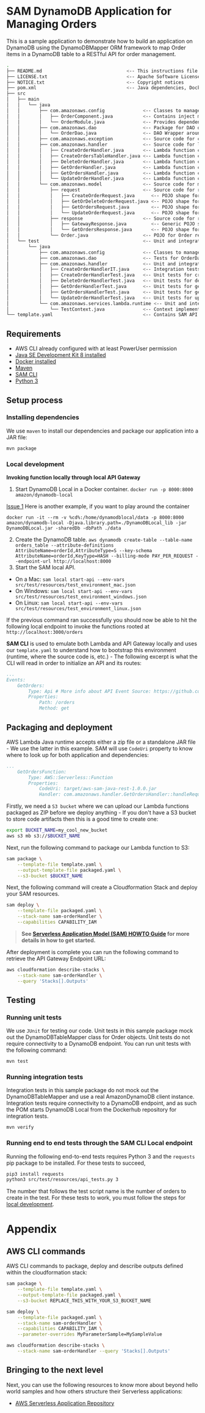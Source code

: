 # SAM DynamoDB Application for Managing Orders

This is a sample application to demonstrate how to build an application on DynamoDB using the
DynamoDBMapper ORM framework to map Order items in a DynamoDB table to a RESTful API for order
management.

```bash
.
├── README.md                               <-- This instructions file
├── LICENSE.txt                             <-- Apache Software License 2.0
├── NOTICE.txt                              <-- Copyright notices
├── pom.xml                                 <-- Java dependencies, Docker integration test orchestration
├── src
│   ├── main
│   │   └── java
│   │       ├── com.amazonaws.config              <-- Classes to manage Dagger 2 dependency injection
│   │       │   ├── OrderComponent.java           <-- Contains inject methods for handler entrypoints
│   │       │   └── OrderModule.java              <-- Provides dependencies like the DynamoDB client for injection
│   │       ├── com.amazonaws.dao                 <-- Package for DAO objects
│   │       │   └── OrderDao.java                 <-- DAO Wrapper around the DynamoDBTableMapper for Orders
│   │       ├── com.amazonaws.exception           <-- Source code for custom exceptions
│   │       ├── com.amazonaws.handler             <-- Source code for lambda functions
│   │       │   ├── CreateOrderHandler.java       <-- Lambda function code for creating orders
│   │       │   ├── CreateOrdersTableHandler.java <-- Lambda function code for creating the orders table
│   │       │   ├── DeleteOrderHandler.java       <-- Lambda function code for deleting orders
│   │       │   ├── GetOrderHandler.java          <-- Lambda function code for getting one order
│   │       │   ├── GetOrdersHandler.java         <-- Lambda function code for getting a page of orders
│   │       │   └── UpdateOrderHandler.java       <-- Lambda function code for updating an order
│   │       └── com.amazonaws.model               <-- Source code for model classes
│   │           ├── request                       <-- Source code for request model classes
│   │           │   ├── CreateOrderRequest.java      <-- POJO shape for creating an order
│   │           │   ├── GetOrDeleteOrderRequest.java <-- POJO shape for getting or deleting an order
│   │           │   ├── GetOrdersRequest.java        <-- POJO shape for getting a page of orders
│   │           │   └── UpdateOrderRequest.java      <-- POJO shape for updating an order
│   │           ├── response                      <-- Source code for response model classes
│   │           │   ├── GatewayResponse.java         <-- Generic POJO shape for the APIGateway integration
│   │           │   └── GetOrdersResponse.java       <-- POJO shape for a page of orders
│   │           └── Order.java                    <-- POJO for Order resources
│   └── test                                      <-- Unit and integration tests
│       └── java
│           ├── com.amazonaws.config              <-- Classes to manage Dagger 2 dependency injection
│           ├── com.amazonaws.dao                 <-- Tests for OrderDao
│           ├── com.amazonaws.handler             <-- Unit and integration tests for handlers
│           │   ├── CreateOrderHandlerIT.java     <-- Integration tests for creating orders
│           │   ├── CreateOrderHandlerTest.java   <-- Unit tests for creating orders
│           │   ├── DeleteOrderHandlerTest.java   <-- Unit tests for deleting orders
│           │   ├── GetOrderHandlerTest.java      <-- Unit tests for getting one order
│           │   ├── GetOrdersHandlerTest.java     <-- Unit tests for getting a page of orders
│           │   └── UpdateOrderHandlerTest.java   <-- Unit tests for updating an order
│           └── com.amazonaws.services.lambda.runtime <-- Unit and integration tests for handlers
│               └── TestContext.java              <-- Context implementation for use in tests
└── template.yaml                                 <-- Contains SAM API Gateway + Lambda definitions
```

## Requirements

* AWS CLI already configured with at least PowerUser permission
* [Java SE Development Kit 8 installed](http://www.oracle.com/technetwork/java/javase/downloads/jdk8-downloads-2133151.html)
* [Docker installed](https://www.docker.com/community-edition)
* [Maven](https://maven.apache.org/install.html)
* [SAM CLI](https://github.com/awslabs/aws-sam-cli)
* [Python 3](https://docs.python.org/3/)

## Setup process

### Installing dependencies

We use `maven` to install our dependencies and package our application into a JAR file:

```bash
mvn package
```

### Local development

**Invoking function locally through local API Gateway**
1. Start DynamoDB Local in a Docker container. 
`docker run -p 8000:8000 amazon/dynamodb-local`

[Issue 1](https://github.com/aws-samples/aws-sam-java-rest/issues/1) Here is another example, if you want to play around the container 
```
docker run -it --rm -v %cd%:/home/dynamodblocal/data -p 8000:8000 amazon/dynamodb-local -Djava.library.path=./DynamoDBLocal_lib -jar DynamoDBLocal.jar -sharedDb -dbPath ./data
```
2. Create the DynamoDB table. `aws dynamodb create-table --table-name orders_table --attribute-definitions AttributeName=orderId,AttributeType=S --key-schema AttributeName=orderId,KeyType=HASH --billing-mode PAY_PER_REQUEST --endpoint-url http://localhost:8000`
3. Start the SAM local API.
 - On a Mac: `sam local start-api --env-vars src/test/resources/test_environment_mac.json`
 - On Windows: `sam local start-api --env-vars src/test/resources/test_environment_windows.json`
 - On Linux: `sam local start-api --env-vars src/test/resources/test_environment_linux.json`

If the previous command ran successfully you should now be able to hit the following local endpoint to
invoke the functions rooted at `http://localhost:3000/orders`

**SAM CLI** is used to emulate both Lambda and API Gateway locally and uses our `template.yaml` to
understand how to bootstrap this environment (runtime, where the source code is, etc.) - The
following excerpt is what the CLI will read in order to initialize an API and its routes:

```yaml
...
Events:
    GetOrders:
        Type: Api # More info about API Event Source: https://github.com/awslabs/serverless-application-model/blob/master/versions/2016-10-31.md#api
        Properties:
            Path: /orders
            Method: get
```

## Packaging and deployment

AWS Lambda Java runtime accepts either a zip file or a standalone JAR file - We use the latter in
this example. SAM will use `CodeUri` property to know where to look up for both application and
dependencies:

```yaml
...
    GetOrdersFunction:
        Type: AWS::Serverless::Function
        Properties:
            CodeUri: target/aws-sam-java-rest-1.0.0.jar
            Handler: com.amazonaws.handler.GetOrdersHandler::handleRequest
```

Firstly, we need a `S3 bucket` where we can upload our Lambda functions packaged as ZIP before we
deploy anything - If you don't have a S3 bucket to store code artifacts then this is a good time to
create one:

```bash
export BUCKET_NAME=my_cool_new_bucket
aws s3 mb s3://$BUCKET_NAME
```

Next, run the following command to package our Lambda function to S3:

```bash
sam package \
    --template-file template.yaml \
    --output-template-file packaged.yaml \
    --s3-bucket $BUCKET_NAME
```

Next, the following command will create a Cloudformation Stack and deploy your SAM resources.

```bash
sam deploy \
    --template-file packaged.yaml \
    --stack-name sam-orderHandler \
    --capabilities CAPABILITY_IAM
```

> **See [Serverless Application Model (SAM) HOWTO Guide](https://github.com/awslabs/serverless-application-model/blob/master/HOWTO.md) for more details in how to get started.**

After deployment is complete you can run the following command to retrieve the API Gateway Endpoint URL:

```bash
aws cloudformation describe-stacks \
    --stack-name sam-orderHandler \
    --query 'Stacks[].Outputs'
```

## Testing

### Running unit tests
We use `JUnit` for testing our code.
Unit tests in this sample package mock out the DynamoDBTableMapper class for Order objects.
Unit tests do not require connectivity to a DynamoDB endpoint. You can run unit tests with the
following command:

```bash
mvn test
```

### Running integration tests
Integration tests in this sample package do not mock out the DynamoDBTableMapper and use a real
AmazonDynamoDB client instance. Integration tests require connectivity to a DynamoDB endpoint, and
as such the POM starts DynamoDB Local from the Dockerhub repository for integration tests.

```bash
mvn verify
```

### Running end to end tests through the SAM CLI Local endpoint
Running the following end-to-end tests requires Python 3 and the `requests` pip
package to be installed. For these tests to succeed,
```bash
pip3 install requests
python3 src/test/resources/api_tests.py 3
```

The number that follows the test script name is the number of orders to create in the
test. For these tests to work, you must follow the steps for [local development](#local-development).  

# Appendix

## AWS CLI commands

AWS CLI commands to package, deploy and describe outputs defined within the cloudformation stack:

```bash
sam package \
    --template-file template.yaml \
    --output-template-file packaged.yaml \
    --s3-bucket REPLACE_THIS_WITH_YOUR_S3_BUCKET_NAME

sam deploy \
    --template-file packaged.yaml \
    --stack-name sam-orderHandler \
    --capabilities CAPABILITY_IAM \
    --parameter-overrides MyParameterSample=MySampleValue

aws cloudformation describe-stacks \
    --stack-name sam-orderHandler --query 'Stacks[].Outputs'
```

## Bringing to the next level

Next, you can use the following resources to know more about beyond hello world samples and how others
structure their Serverless applications:

* [AWS Serverless Application Repository](https://aws.amazon.com/serverless/serverlessrepo/)
